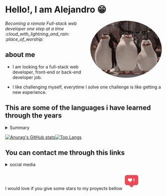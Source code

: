 # Hello!, I am Alejandro :grin: 
<img align='right' src="waving.gif" style="width: 230px;border-radius:50%;">
<p><em>Becoming a remote Full-stack web developer one step at a time :cloud_with_lightning_and_rain: :place_of_worship:</em></p>

## about me

 * I am looking for a full-stack web developer, front-end or back-end developer job.

 * I like challenging myself, everytime I solve one challenge is like getting a new experience.

## This are some of the languages i have learned through the years 

<!--END_SECTION:waka-->

<details align="left">
<summary>Summary</summary>

![JavaScript](https://img.shields.io/badge/-JavaScript-%23F7DF1C?style=flat-square&logo=javascript&logoColor=000000&labelColor=%23F7DF1C&color=%23FFCE5A)
![HTML5](https://img.shields.io/badge/-HTML5-%23E44D27?style=flat-square&logo=html5&logoColor=ffffff)
![CSS3](https://img.shields.io/badge/-CSS3-%231572B6?style=flat-square&logo=css3)
![Bootstrap](https://img.shields.io/badge/-Bootstrap-563D7C?style=flat-square&logo=Bootstrap)
![Sass](https://img.shields.io/badge/-Sass-%23CC6699?style=flat-square&logo=sass&logoColor=ffffff)
![Nodejs](https://img.shields.io/badge/-Nodejs-339933?style=flat-square&logo=Node.js&logoColor=ffffff)


</details>
<!-- BLOG-POST-LIST:END -->

<!--STATS_SECTION-->
<section align="left">

[![Anurag's GitHub stats](https://github-readme-stats.vercel.app/api?username=aizjicod&theme=midnight-purple&show_icons=true&hide=issues)](https://github.com/anuraghazra/github-readme-stats)[![Top Langs](https://github-readme-stats.vercel.app/api/top-langs/?username=aizjicod&theme=midnight-purple&layout=compact)](https://github.com/anuraghazra/github-readme-stats)
</section>

## You can contact me through this links
<details align="left">
<summary>social media</summary>
  <a href="https://www.linkedin.com/in/aiziji/"><img  alt="alejandro torres | Linkedin" width="24px" src="./icons/Linkedin.svg" /></a>
  <a href="https://twitter.com/aizijijr">
    <img alt="alejandro torres | Twitter" width="26px" src="./icons/Twitter.svg" />
  </a> 
  <a href="mailto:aletv1501@gmail.com">
    <img  alt="alejandro torres | Gmail" width="26px" src="./icons/Gmail.svg" />
  </a>
</details>

<p>I would love if you give some stars to my proyects bellow<img src="./like.gif" width="60"></p>
